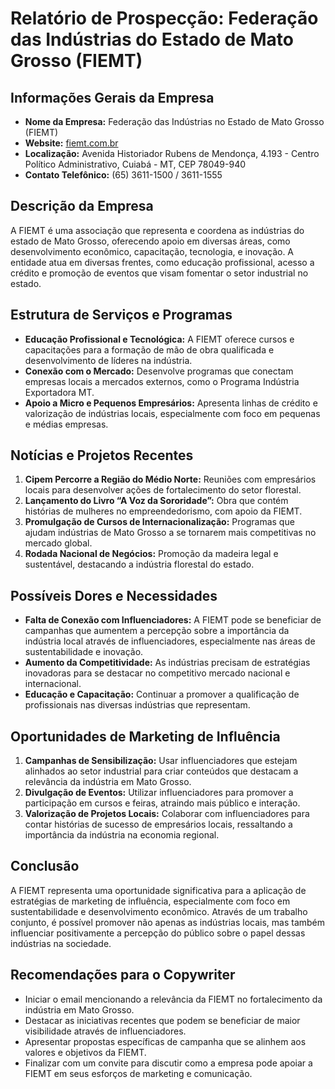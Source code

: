 # Relatório de Prospecção: Federação das Indústrias do Estado de Mato Grosso (FIEMT)

## Informações Gerais da Empresa
- **Nome da Empresa:** Federação das Indústrias no Estado de Mato Grosso (FIEMT)
- **Website:** [fiemt.com.br](http://www.fiemt.com.br/)
- **Localização:** Avenida Historiador Rubens de Mendonça, 4.193 - Centro Político Administrativo, Cuiabá - MT, CEP 78049-940
- **Contato Telefônico:** (65) 3611-1500 / 3611-1555

## Descrição da Empresa
A FIEMT é uma associação que representa e coordena as indústrias do estado de Mato Grosso, oferecendo apoio em diversas áreas, como desenvolvimento econômico, capacitação, tecnologia, e inovação. A entidade atua em diversas frentes, como educação profissional, acesso a crédito e promoção de eventos que visam fomentar o setor industrial no estado.

## Estrutura de Serviços e Programas
- **Educação Profissional e Tecnológica:** A FIEMT oferece cursos e capacitações para a formação de mão de obra qualificada e desenvolvimento de líderes na indústria.
- **Conexão com o Mercado:** Desenvolve programas que conectam empresas locais a mercados externos, como o Programa Indústria Exportadora MT.
- **Apoio a Micro e Pequenos Empresários:** Apresenta linhas de crédito e valorização de indústrias locais, especialmente com foco em pequenas e médias empresas.

## Notícias e Projetos Recentes
1. **Cipem Percorre a Região do Médio Norte:** Reuniões com empresários locais para desenvolver ações de fortalecimento do setor florestal.
2. **Lançamento do Livro “A Voz da Sororidade”:** Obra que contém histórias de mulheres no empreendedorismo, com apoio da FIEMT.
3. **Promulgação de Cursos de Internacionalização:** Programas que ajudam indústrias de Mato Grosso a se tornarem mais competitivas no mercado global.
4. **Rodada Nacional de Negócios:** Promoção da madeira legal e sustentável, destacando a indústria florestal do estado.

## Possíveis Dores e Necessidades
- **Falta de Conexão com Influenciadores:** A FIEMT pode se beneficiar de campanhas que aumentem a percepção sobre a importância da indústria local através de influenciadores, especialmente nas áreas de sustentabilidade e inovação.
- **Aumento da Competitividade:** As indústrias precisam de estratégias inovadoras para se destacar no competitivo mercado nacional e internacional.
- **Educação e Capacitação:** Continuar a promover a qualificação de profissionais nas diversas indústrias que representam.

## Oportunidades de Marketing de Influência
1. **Campanhas de Sensibilização:** Usar influenciadores que estejam alinhados ao setor industrial para criar conteúdos que destacam a relevância da indústria em Mato Grosso.
2. **Divulgação de Eventos:** Utilizar influenciadores para promover a participação em cursos e feiras, atraindo mais público e interação.
3. **Valorização de Projetos Locais:** Colaborar com influenciadores para contar histórias de sucesso de empresários locais, ressaltando a importância da indústria na economia regional.

## Conclusão
A FIEMT representa uma oportunidade significativa para a aplicação de estratégias de marketing de influência, especialmente com foco em sustentabilidade e desenvolvimento econômico. Através de um trabalho conjunto, é possível promover não apenas as indústrias locais, mas também influenciar positivamente a percepção do público sobre o papel dessas indústrias na sociedade.

## Recomendações para o Copywriter
- Iniciar o email mencionando a relevância da FIEMT no fortalecimento da indústria em Mato Grosso.
- Destacar as iniciativas recentes que podem se beneficiar de maior visibilidade através de influenciadores.
- Apresentar propostas específicas de campanha que se alinhem aos valores e objetivos da FIEMT.
- Finalizar com um convite para discutir como a empresa pode apoiar a FIEMT em seus esforços de marketing e comunicação.
